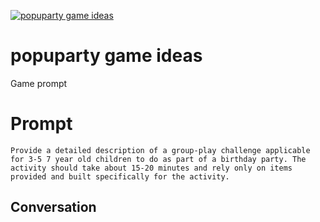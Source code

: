 
[![popuparty game ideas](https://flow-prompt-covers.s3.us-west-1.amazonaws.com/icon/realistic/real_8.png)]()
# popuparty game ideas 
Game prompt

# Prompt

```
Provide a detailed description of a group-play challenge applicable for 3-5 7 year old children to do as part of a birthday party. The activity should take about 15-20 minutes and rely only on items provided and built specifically for the activity. 
```

## Conversation





